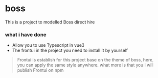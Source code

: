 # boss
This is a project to modelled Boss direct hire

### what i have done

- Allow you to use Typescript in vue3
- The frontui in the project you need to install it by yourself

> Frontui is establish for this project base on the theme of boss,
here, you can apply the same style anywhere. 
what more is that you I will publish Frontui on npm

